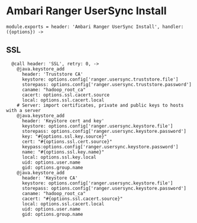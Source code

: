 
# Ambari Ranger UserSync Install

    module.exports = header: 'Ambari Ranger UserSync Install', handler: ({options}) ->

## SSL

      @call header: 'SSL', retry: 0, ->
        @java.keystore_add
          header: 'Truststore CA'
          keystore: options.config['ranger.usersync.truststore.file']
          storepass: options.config['ranger.usersync.truststore.password']
          caname: "hadoop_root_ca"
          cacert: options.ssl.cacert.source
          local: options.ssl.cacert.local
        # Server: import certificates, private and public keys to hosts with a server
        @java.keystore_add
          header: 'Keystore cert and key'
          keystore: options.config['ranger.usersync.keystore.file']
          storepass: options.config['ranger.usersync.keystore.password']
          key: "#{options.ssl.key.source}"
          cert: "#{options.ssl.cert.source}"
          keypass:options.config['ranger.usersync.keystore.password']
          name: "#{options.ssl.key.name}"
          local: options.ssl.key.local
          uid: options.user.name
          gid: options.group.name
        @java.keystore_add
          header: 'Keystore CA'
          keystore: options.config['ranger.usersync.keystore.file']
          storepass: options.config['ranger.usersync.keystore.password']
          caname: "hadoop_root_ca"
          cacert: "#{options.ssl.cacert.source}"
          local: options.ssl.cacert.local
          uid: options.user.name
          gid: options.group.name
